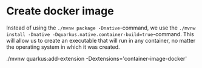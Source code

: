 # Create docker image

Instead of using the `./mvnw package -Dnative`-command, we use the `./mvnw install -Dnative -Dquarkus.native.container-build=true`-command. This will allow us to create an executable that will run in any container, no matter the operating system in which it was created.

./mvnw quarkus:add-extension -Dextensions='container-image-docker'
